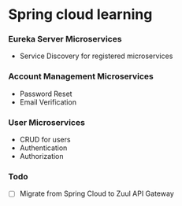 

# Spring cloud learning

### Eureka Server Microservices
- Service Discovery for registered microservices

### Account Management Microservices
- Password Reset
- Email Verification

### User Microservices
- CRUD for users
- Authentication
- Authorization


### Todo 
- [ ]  Migrate from Spring Cloud to Zuul API Gateway
